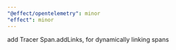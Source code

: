 ```yaml
---
"@effect/opentelemetry": minor
"effect": minor
---
```


add Tracer Span.addLinks, for dynamically linking spans
